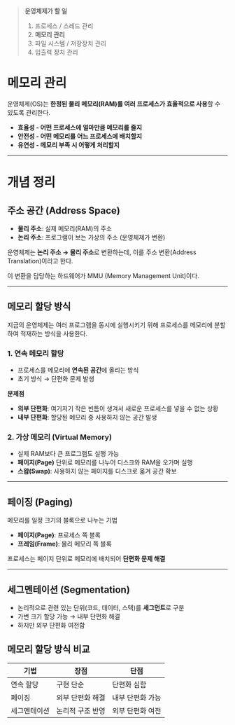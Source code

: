 > **운영체제가 할 일**
> 
> 1. 프로세스 / 스레드 관리
> 2. **메모리 관리**
> 3. 파일 시스템 / 저장장치 관리
> 4. 입출력 장치 관리

# 메모리 관리

운영체제(OS)는 **한정된 물리 메모리(RAM)를 여러 프로세스가 효율적으로 사용**할 수 있도록 관리한다.

- **효율성 - 어떤 프로세스에 얼마만큼 메모리를 줄지**
- **안전성 - 어떤 메모리를 어느 프로세스에 배치할지**
- **유연성 - 메모리 부족 시 어떻게 처리할지**

---

# 개념 정리

## 주소 공간 (Address Space)

- **물리 주소**: 실제 메모리(RAM)의 주소
- **논리 주소**: 프로그램이 보는 가상의 주소 (운영체제가 변환)

운영체제는 **논리 주소 → 물리 주소**로 변환하는데, 이를 주소 변환(Address Translation)이라고 한다.

이 변환을 담당하는 하드웨어가 MMU (Memory Management Unit)이다.

---

## 메모리 할당 방식

지금의 운영체제는 여러 프로그램을 동시에 실행시키기 위해 프로세스를 메모리에 분할하여 적재하는 방식을 사용한다.

### **1. 연속 메모리 할당**

- 프로세스를 메모리에 **연속된 공간**에 올리는 방식
- 초기 방식 → 단편화 문제 발생

**문제점**

- **외부 단편화**: 여기저기 작은 빈틈이 생겨서 새로운 프로세스를 넣을 수 없는 상황
- **내부 단편화**: 할당된 메모리 중 사용하지 않는 공간 발생

### **2. 가상 메모리 (Virtual Memory)**

- 실제 RAM보다 큰 프로그램도 실행 가능
- **페이지(Page)** 단위로 메모리를 나누어 디스크와 RAM을 오가며 실행
- **스왑(Swap)**: 사용하지 않는 페이지를 디스크로 옮겨 공간 확보

---

## 페이징 (Paging)

메모리를 일정 크기의 블록으로 나누는 기법

- **페이지(Page)**: 프로세스 쪽 블록
- **프레임(Frame)**: 물리 메모리 쪽 블록

프로세스는 페이지 단위로 메모리에 배치되어 **단편화 문제 해결**

---

## 세그멘테이션 (Segmentation)

- 논리적으로 관련 있는 단위(코드, 데이터, 스택)를 **세그먼트**로 구분
- 가변 크기 할당 가능 → 내부 단편화 해결
- 하지만 외부 단편화 여전함

## 메모리 할당 방식 비교

| 기법 | 장점 | 단점 |
| --- | --- | --- |
| 연속 할당 | 구현 단순 | 단편화 심함 |
| 페이징 | 외부 단편화 해결 | 내부 단편화 가능 |
| 세그멘테이션 | 논리적 구조 반영 | 외부 단편화 여전 |